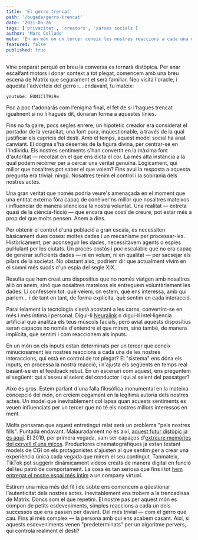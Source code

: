 ```yaml
---
title: 'El gerro trencat'
path: '/bugada/gerro-trencat'
date: '2021-05-26'
tags: ['privacitat', 'creadors', 'xarxes socials']
author: 'Marc Collado'
meta: 'En un món on un tercer coneix les nostres reaccions a cada una de les nostres interaccions, qui està en control de tot plegat?'
featured: false
published: true
---
```


Vine preparat perquè en breu la conversa es tornarà distòpica. Per anar escalfant motors i donar context a tot plegat, comencem amb una breu escena de Matrix que segurament et serà familiar. Neo visita l'oracle, i aquesta l'adverteix del gerro i... endavant, tu mateix:

`youtube: EUN1ClT9i9w`

Poc a poc t'adonaràs com l'enigma final, el fet de si l'hagués trencat igualment si no li hagués dit, donaran forma a aquestes línies.

Fins no fa gaire, pocs segles enrere, un hipotètic creador era considerat el portador de la veracitat, una font pura, inqüestionable, a través de la qual justificar els capricis del destí. Amb el temps, aquest model social ha anat canviant. El dogma s'ha desentès de la figura divina, per centrar-se en l'individu. Els nostres sentiments s'han convertit en la màxima font d'autoritat — recolzat en el que ens dicta el cor. La més alta instància a la qual podem recórrer per a cercar una veritat genuïna. Lògicament, qui millor que nosaltres pot saber el que volem? Fins avui la resposta a aquesta pregunta era trivial: ningú. Nosaltres tenim el control i la sobirania dels nostres actes.

Una gran veritat que només podria veure's amenaçada en el moment que una entitat externa fóra capaç de conèixer'ns millor que nosaltres mateixos i influenciar de manera silenciosa la nostra voluntat. Una realitat — extreta quasi de la ciència-ficció — que encara que costi de creure, pot estar més a prop del que molts pensen. Anem a dins.

Per obtenir el control d'una població a gran escala, es necessiten bàsicament dues coses: moltes dades i un mecanisme per processar-les. Històricament, per aconseguir les dades, necessitàvem agents o espies pul·lulant per les ciutats. Un procés costós i poc escalable que no era capaç de generar suficients dades — ni en volum, ni en qualitat — per sacsejar els pilars de la societat. No obstant això, podríem dir que actualment vivim en el somni més sucós d'un espia del segle XIX.

Resulta que hem creat uns dispositius que no només viatgen amb nosaltres allò on anem, sinó que nosaltres mateixos els entreguem voluntàriament les dades. Li confessem tot: què veiem, on estem, què ens interessa, amb qui parlem... i de tant en tant, de forma explícita, què sentim en cada interacció.

Paral·lelament la tecnologia s'està acostant a les carns, convertint-se en més i més íntima i personal. Digui-li [Neuralink](https://www.safareig.fm/37) o digui-li intel·ligència artificial que analitza els teus músculs facials, però aviat aquests dispositius seran capaços no només d'entendre el que mirem, sinó també, de manera implícita, què sentim i com reaccionem als inputs.

En un món on els inputs estan determinats per un tercer que coneix minuciosament les nostres reaccions a cada una de les nostres interaccions, qui està en control de tot plegat? El "sistema" ens dóna els inputs, en processa la nostra reacció, i n'ajusta els següents en temps real basant-se en el feedback rebut. En un escenari com aquest, ens preguntem el següent: qui s'asseu al seient del conductor i qui al seient del passatger?

Això és gros. Estem parlant d'una falla filosòfica monumental en la mateixa concepció del món, on creiem cegament en la legítima autoria dels nostres actes. Un model que inevitablement col·lapsa quan aquests sentiments es veuen influenciats per un tercer que no té els nostres millors interessos en ment.

Molts pensaran que aquest entretingut relat serà un problema "pels nostres fills". Puntada endavant. Malauradament no és així, [aquest futur distòpic ja és aquí](https://blog.safareig.fm/anuncis-al-metavers/). El 2019, per primera vegada, vam ser capaços d'[extreure memòries del cervell d'uns micos](https://www.nature.com/articles/s41597-019-0129-z). Productores cinematogràfiques ja estan testant models de CGI on els protagonistes s'ajusten al que sentim per a crear una experiència única cada vegada que mirem el seu contingut. Tanmateix, TikTok pot suggerir dinàmicament vídeos creats de manera digital en funció del teu patró de comportament. La cosa és tan seriosa que fins i tot [hem entregat el nostre espai més íntim](https://www.virtualmate.com) a un company virtual.

Estirem una mica més del fil i de sobte ens comencem a qüestionar l'autenticitat dels nostres actes. Inevitablement ens trobem a la trencadissa de Matrix. Doncs som el que repetim. El nostre pas per aquest món es compon de petits esdeveniments, simples reaccions a cada un dels successos que ens passen per davant. Del més trivial — com el gerro que cau. Fins al més complex — la persona amb qui ens acabem casant. Així, si aquests esdeveniments venen "predeterminats" per un algoritme pervers, qui controla realment el destí?
